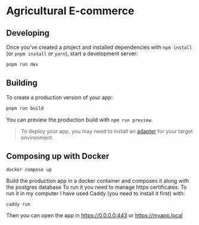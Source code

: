 # Agricultural E-commerce

## Developing

Once you've created a project and installed dependencies with `npm install` (or `pnpm install` or `yarn`), start a development server:

```bash
pnpm run dev
```

## Building

To create a production version of your app:

```bash
pnpm run build
```

You can preview the production build with `npm run preview`.

> To deploy your app, you may need to install an [adapter](https://svelte.dev/docs/kit/adapters) for your target environment.

## Composing up with Docker

```Docker
docker compose up
```
Build the production app in a docker container and composes it along with the postgres database
To run it you need to manage https certificates. 
To run it in my computer I have used Caddy (you need to install it first) with:
```caddy
caddy run
```
Then you can open the app in https://0.0.0.0:443 or https://myapp.local